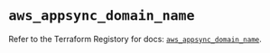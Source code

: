 # `aws_appsync_domain_name`

Refer to the Terraform Registory for docs: [`aws_appsync_domain_name`](https://registry.terraform.io/providers/hashicorp/aws/5.19.0/docs/resources/appsync_domain_name).
